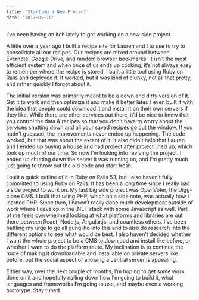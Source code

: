 ```yaml
---
title: 'Starting a New Project'
date: '2017-05-16'
---
```


I've been having an itch lately to get working on a new side project.

A little over a year ago I built a recipe site for Lauren and I to use to try to consolidate all our recipes. Our recipes are mixed around between Evernote, Google Drive, and random browser bookmarks. It isn’t the most efficient system and when once of us ends up cooking, it’s not always easy to remember where the recipe is stored. I built a little tool using Ruby on Rails and deployed it. It worked, but it was kind of clunky, not all that pretty, and rather quickly I forgot about it.

The initial version was primarily meant to be a down and dirty version of it. Get it to work and then optimize it and make it better later. I even built it with the idea that people could download it and install it on their own servers if they like. While there are other services out there, it’d be nice to know that you control the data &amp; recipes so that you don’t have to worry about the services shutting down and all your saved recipes go out the window. If you hadn’t guessed, the improvements never ended up happening. The code worked, but that was about the extent of it. It also didn’t help that Lauren and I ended up buying a house and had project after project lined up, which took up much of our time. So now I’m looking into reviving the project. I ended up shutting down the server it was running on, and I’m pretty much just going to throw out the old code and start fresh.

I built a quick outline of it in Ruby on Rails 5.1, but I also haven’t fully committed to using Ruby on Rails. It has been a long time since I really had a side project to work on. My last big side project was OpenVoter, the Digg-clone CMS. I built that using PHP, which on a side note, was actually how I learned PHP. Since then, I haven’t really done much development outside of work where I develop in the .NET stack with some Javascript as well. Part of me feels overwhelmed looking at what platforms and libraries are out there between React, Node.js, Angular.js, and countless others. I’ve been battling my urge to go all gung-ho into this and to also do research into the different options to see what would be best. I also haven’t decided whether I want the whole project to be a CMS to download and install like before, or whether I want to do the platform route. My inclination is to continue the route of making it downloadable and installable on private servers like before, but the social aspect of allowing a central server is appealing.

Either way, over the next couple of months, I’m hoping to get some work done on it and hopefully nailing down how I’m going to build it, what languages and frameworks I’m going to use, and maybe even a working prototype. Stay tuned.
